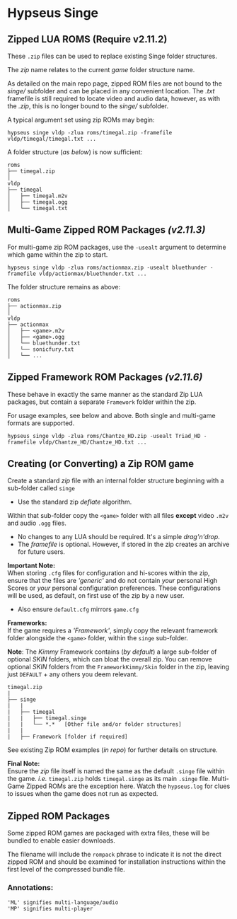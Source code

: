 # Hypseus Singe

## Zipped LUA ROMS (Require v2.11.2)

These `.zip` files can be used to replace existing Singe folder structures.

The _zip_ name relates to the current _game_ folder structure name.

As detailed on the main repo page, zipped ROM files are not bound to the _singe/_ subfolder and can be placed in any convenient location. The _.txt_ framefile is still required to locate video and audio data, however, as with the _.zip_, this is no longer bound to the _singe/_ subfolder.

A typical argument set using zip ROMs may begin:

```
hypseus singe vldp -zlua roms/timegal.zip -framefile vldp/timegal/timegal.txt ...
```


A folder structure (_as below_) is now sufficient:

```
roms
├── timegal.zip
│ 
vldp
├── timegal
│   ├── timegal.m2v
│   ├── timegal.ogg
│   └── timegal.txt
```

## Multi-Game Zipped ROM Packages _(v2.11.3)_

For multi-game zip ROM packages, use the `-usealt` argument to determine which game within the zip to start.

```
hypseus singe vldp -zlua roms/actionmax.zip -usealt bluethunder -framefile vldp/actionmax/bluethunder.txt ...
```

The folder structure remains as above:

```
roms
├── actionmax.zip
│ 
vldp
├── actionmax
│   ├── <game>.m2v
│   ├── <game>.ogg
│   └── bluethunder.txt
│   └── sonicfury.txt
│   └── ...
```

## Zipped Framework ROM Packages _(v2.11.6)_

These behave in exactly the same manner as the standard Zip LUA packages, but contain a separate `Framework` folder within the zip.

For usage examples, see below and above. Both single and multi-game formats are supported.

```
hypseus singe vldp -zlua roms/Chantze_HD.zip -usealt Triad_HD -framefile vldp/Chantze_HD/Chantze_HD.txt ...
```

## Creating (or Converting) a Zip ROM game

Create a standard _zip_ file with an internal folder structure beginning with a sub-folder called `singe`
* Use the standard zip _deflate_ algorithm.

Within that sub-folder copy the `<game>` folder with all files **except** video `.m2v` and audio `.ogg` files.
* No changes to any LUA should be required. It's a simple _drag'n'drop_.
* The _framefile_ is optional. However, if stored in the zip creates an archive for future users.

**Important Note:**  
When storing `.cfg` files for configuration and hi-scores within the zip, ensure that the files are _'generic'_ and do not contain _your_ personal High Scores or _your_ personal configuration preferences. These configurations will be used, as default, on first use of the zip by a new user.
* Also ensure `default.cfg` mirrors `game.cfg`

**Frameworks:**  
If the game requires a _'Framework'_, simply copy the relevant framework folder alongside the `<game>` folder, within the `singe` sub-folder.

**Note**: The _Kimmy_ Framework contains (_by default_) a large sub-folder of optional _SKIN_ folders, which can bloat the overall zip. You can remove optional _SKIN_ folders from the `FrameworkKimmy/Skin` folder in the zip, leaving just `DEFAULT` + any others you deem relevant.

```
timegal.zip
|
├── singe
|   |
|   ├── timegal
|   |   ├── timegal.singe
|   |   └── *.*   [Other file and/or folder structures]
|   |
|   ├── Framework [folder if required]
```

See existing Zip ROM examples (_in repo_) for further details on structure.

**Final Note:**  
Ensure the _zip_ file itself is named the same as the default `.singe` file within the game. _i.e._ `timegal.zip` holds `timegal.singe` as its main `.singe` file. Multi-Game Zipped ROMs are the exception here. Watch the `hypseus.log` for clues to issues when the game does not run as expected.

## Zipped ROM Packages

Some zipped ROM games are packaged with extra files, these will be bundled to enable easier downloads.

The filename will include the `rompack` phrase to indicate it is not the direct zipped ROM and should be examined for installation instructions within the first level of the compressed bundle file.

### Annotations:

```
'ML' signifies multi-language/audio
'MP' signifies multi-player
```

